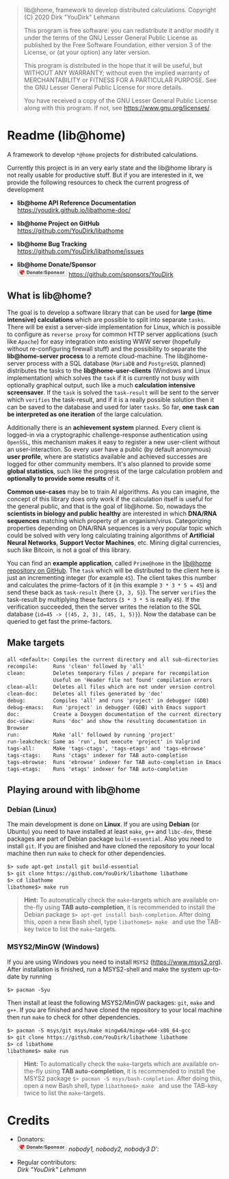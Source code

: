 > lib@home, framework to develop distributed calculations.
> Copyright (C) 2020  Dirk "YouDirk" Lehmann
>
> This program is free software: you can redistribute it and/or modify
> it under the terms of the GNU Lesser General Public License as
> published by the Free Software Foundation, either version 3 of the
> License, or (at your option) any later version.
>
> This program is distributed in the hope that it will be useful,
> but WITHOUT ANY WARRANTY; without even the implied warranty of
> MERCHANTABILITY or FITNESS FOR A PARTICULAR PURPOSE.  See the
> GNU Lesser General Public License for more details.
>
> You have received a copy of the GNU Lesser General Public License
> along with this program.  If not, see <https://www.gnu.org/licenses/>.


Readme (lib@home)
=================

A framework to develop `*@home` projects for distributed calculations.

Currently this project is in an very early state and the lib@home
library is not really usable for productive stuff.  But if you are
interested in it, we provide the following resources to check the
current progress of development

* <b>lib@home API Reference Documentation</b>  
  https://youdirk.github.io/libathome-doc/

* <b>lib@home Project on GitHub</b>  
  https://github.com/YouDirk/libathome

* <b>lib@home Bug Tracking</b>  
  https://github.com/YouDirk/libathome/issues

* <b>lib@home Donate/Sponsor</b>  
  [![Donate/Sponsor][sponsor-pic]][sponsor-link]
  https://github.com/sponsors/YouDirk

What is lib@home?
-----------------

The goal is to develop a software library that can be used for **large
(time intensive) calculations** which are possible to split into
separate `tasks`.  There will be exist a server-side implementation
for Linux, which is possible to configure as `reverse proxy` for
common HTTP server applications (such like `Apache`) for easy
integration into existing WWW server (hopefully without re-configuring
firewall stuff) and the possibility to separate the **lib@home-server
process** to a remote cloud-machine.  The lib@home-server process with
a SQL database (`MariaDB` and `PostgreSQL` planned) distributes the
tasks to the **lib@home-user-clients** (Windows and Linux
implementation) which solves the `task` if it is currently not busy
with optionally graphical output, such like a much **calculation
intensive screensaver**.  If the `task` is solved the `task-result`
will be sent to the server which `verifies` the task-result, and if it
is a really possible solution then it can be saved to the database and
used for later `tasks`.  So far, **one `task` can be interpreted as
one iteration** of the large calculation.

Additionally there is an **achievement system** planned.  Every client
is logged-in via a cryptographic challenge-response authentication
using `OpenSSL`, this mechanism makes it easy to register a new
user-client without an user-interaction.  So every user have a public
(by default anonymous) **user profile**, where are statistics
available and achieved successes are logged for other community
members.  It's also planned to provide some **global statistics**,
such like the progress of the large calculation problem and
**optionally to provide some results** of it.

**Common use-cases** may be to train AI algorithms.  As you can
imagine, the concept of this library does only work if the calculation
itself is useful for the general public, and that is the goal of
lib@home.  So, nowadays the **scientists in biology and public
healthy** are interested in which **DNA/RNA sequences** matching which
property of an organism/virus.  Categorizing properties depending on
DNA/RNA sequences is a very popular topic which could be solved with
very long calculating training algorithms of **Artificial Neural
Networks**, **Support Vector Machines**, etc.  Mining digital
currencies, such like Bitcoin, is not a goal of this library.

You can find an **example application**, called `Prime@home` in the
[lib@home repository on
GitHub](https://github.com/YouDirk/libathome/tree/master/src/project).
The `task` which will be distributed to the client here is just an
incrementing integer (for example `45`).  The client takes this number
and calculates the prime-factors of it (in this example `3 * 3 * 5 =
45`) and send these back as `task-result` (here `{3, 3, 5}`).  The
server `verifies` the task-result by multiplying these factors (`3 *
3 * 5` is really `45`).  If the verification succeeded, then the
server writes the relation to the SQL database (`id=45 -> {(45, 2, 3),
(45, 1, 5)}`).  Now the database can be queried to get fast the
prime-factors.

Make targets
------------

```make
all <default>: Compiles the current directory and all sub-directories
recompile:     Runs 'clean' followed by 'all'
clean:         Deletes temporary files / prepare for recompilation
               Useful on 'Header file not found' compilation errors
clean-all:     Deletes all files which are not under version control
clean-doc:     Deletes all files generated by 'doc'
debug:         Compiles 'all' and runs 'project' in debugger (GDB)
debug-emacs:   Run 'project' in debugger (GDB) with Emacs support
doc:           Create a Doxygen documentation of the current directory
doc-view:      Runs 'doc' and show the resulting documentation in Browser
run:           Make 'all' followed by running 'project'
run-leakcheck: Same as 'run', but execute 'project' in Valgrind
tags-all:      Make 'tags-ctags', 'tags-etags' and 'tags-ebrowse'
tags-ctags:    Runs 'ctags' indexer for TAB auto-completion
tags-ebrowse:  Runs 'ebrowse' indexer for TAB auto-completion in Emacs
tags-etags:    Runs 'etags' indexer for TAB auto-completion
```

Playing around with lib@home
----------------------------

### Debian (Linux)

The main development is done on **Linux**.  If you are using
**Debian** (or Ubuntu) you need to have installed at least `make`,
`g++` and `libc-dev`, these packages are part of Debian package
`build-essential`.  Also you need to install `git`.  If you are
finished and have cloned the repository to your local machine then run
`make` to check for other dependencies.

```shell
$> sudo apt-get install git build-essential
$> git clone https://github.com/YouDirk/libathome libathome
$> cd libathome
libathome$> make run
```

> **Hint:** To automatically check the `make`-targets which are
>           available on-the-fly using **TAB auto-completion**, it is
>           recommended to install the Debian package `$> apt-get
>           install bash-completion`.  After doing this, open a new
>           Bash shell, type `libathome$> make ` and use the TAB-key
>           twice to list the `make`-targets.

### MSYS2/MinGW (Windows)

If you are using Windows you need to install `MSYS2`
(https://www.msys2.org). After installation is finished, run a
MSYS2-shell and make the system up-to-date by running

```shell
$> pacman -Syu
```

Then install at least the following MSYS2/MinGW packages: `git`,
`make` and `g++`.  If you are finished and have cloned the repository
to your local machine then run `make` to check for other dependencies.


```shell
$> pacman -S msys/git msys/make mingw64/mingw-w64-x86_64-gcc
$> git clone https://github.com/YouDirk/libathome libathome
$> cd libathome
libathome$> make run
```

> **Hint:** To automatically check the `make`-targets which are
>           available on-the-fly using **TAB auto-completion**, it is
>           recommended to install the MSYS2 package `$> pacman -S
>           msys/bash-completion`.  After doing this, open a new Bash
>           shell, type `libathome$> make ` and use the TAB-key twice
>           to list the `make`-targets.

Credits
=======

* Donators:  
  [![Donate/Sponsor][sponsor-pic]][sponsor-link] *nobody1, nobody2,
  nobody3 D':*

* Regular contributors:  
  *Dirk "YouDirk" Lehmann*


[sponsor-link]: https://github.com/sponsors/YouDirk
[sponsor-pic]: trunk/button-sponsor.20.png
